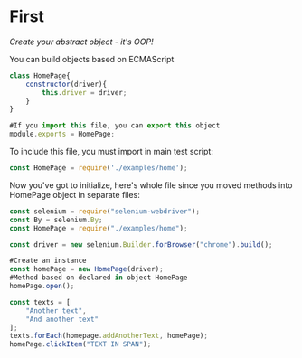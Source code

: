 # First
*Create your abstract object - it's OOP!*

You can build objects based on ECMAScript

```javascript
class HomePage{
    constructor(driver){    
        this.driver = driver;
    }
}

#If you import this file, you can export this object
module.exports = HomePage;
```

To include this file, you must import in main test script:
```javascript
const HomePage = require('./examples/home');
```

Now you've got to initialize, here's whole file since you moved methods into HomePage object in separate files:
```javascript
const selenium = require("selenium-webdriver");
const By = selenium.By;
const HomePage = require("./examples/home");

const driver = new selenium.Builder.forBrowser("chrome").build();

#Create an instance
const homePage = new HomePage(driver);
#Method based on declared in object HomePage
homePage.open();

const texts = [
    "Another text",
    "And another text"
];
texts.forEach(homepage.addAnotherText, homePage);
homePage.clickItem("TEXT IN SPAN");
```

